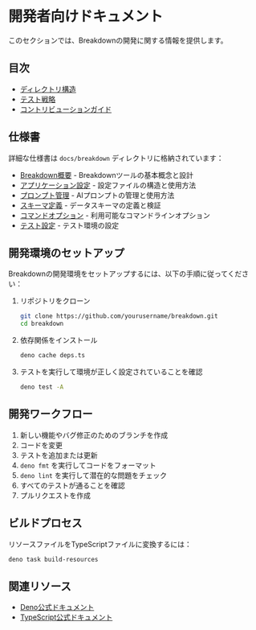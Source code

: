 # 開発者向けドキュメント

このセクションでは、Breakdownの開発に関する情報を提供します。

## 目次

- [ディレクトリ構造](directory-structure.md)
- [テスト戦略](test-strategy.md)
- [コントリビューションガイド](contribution-guide.md)

## 仕様書

詳細な仕様書は `docs/breakdown` ディレクトリに格納されています：

- [Breakdown概要](../breakdown/breakdown.ja.md) - Breakdownツールの基本概念と設計
- [アプリケーション設定](../breakdown/app_config.ja.md) - 設定ファイルの構造と使用方法
- [プロンプト管理](../breakdown/app_prompt.ja.md) - AIプロンプトの管理と使用方法
- [スキーマ定義](../breakdown/app_schema.ja.md) - データスキーマの定義と検証
- [コマンドオプション](../breakdown/options.ja.md) - 利用可能なコマンドラインオプション
- [テスト設定](../breakdown/test/config.md) - テスト環境の設定

## 開発環境のセットアップ

Breakdownの開発環境をセットアップするには、以下の手順に従ってください：

1. リポジトリをクローン
   ```bash
   git clone https://github.com/yourusername/breakdown.git
   cd breakdown
   ```

2. 依存関係をインストール
   ```bash
   deno cache deps.ts
   ```

3. テストを実行して環境が正しく設定されていることを確認
   ```bash
   deno test -A
   ```

## 開発ワークフロー

1. 新しい機能やバグ修正のためのブランチを作成
2. コードを変更
3. テストを追加または更新
4. `deno fmt` を実行してコードをフォーマット
5. `deno lint` を実行して潜在的な問題をチェック
6. すべてのテストが通ることを確認
7. プルリクエストを作成

## ビルドプロセス

リソースファイルをTypeScriptファイルに変換するには：

```bash
deno task build-resources
```

## 関連リソース

- [Deno公式ドキュメント](https://deno.land/manual)
- [TypeScript公式ドキュメント](https://www.typescriptlang.org/docs/) 